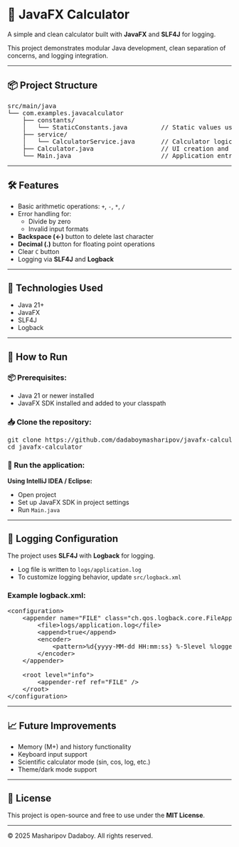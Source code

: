 <!DOCTYPE html>
<html lang="en">
<body>

<h1>📱 JavaFX Calculator</h1>

<p>A simple and clean calculator built with <strong>JavaFX</strong> and <strong>SLF4J</strong> for logging.</p>
<p>This project demonstrates modular Java development, clean separation of concerns, and logging integration.</p>

<hr>

<h2>📦 Project Structure</h2>

<pre>
src/main/java
└── com.examples.javacalculator
    ├── constants/
    │   └── StaticConstants.java         // Static values used across the app
    ├── service/
    │   └── CalculatorService.java       // Calculator logic
    ├── Calculator.java                  // UI creation and event handling
    └── Main.java                        // Application entry point
</pre>

<hr>

<h2>🛠️ Features</h2>
<ul>
    <li>Basic arithmetic operations: <code>+</code>, <code>-</code>, <code>*</code>, <code>/</code></li>
    <li>Error handling for:
        <ul>
            <li>Divide by zero</li>
            <li>Invalid input formats</li>
        </ul>
    </li>
    <li><strong>Backspace (←)</strong> button to delete last character</li>
    <li><strong>Decimal (.)</strong> button for floating point operations</li>
    <li>Clear <code>C</code> button</li>
    <li>Logging via <strong>SLF4J</strong> and <strong>Logback</strong></li>
</ul>

<hr>

<h2>📑 Technologies Used</h2>
<ul>
    <li>Java 21+</li>
    <li>JavaFX</li>
    <li>SLF4J</li>
    <li>Logback</li>
</ul>

<hr>

<h2>🚀 How to Run</h2>

<h3>📦 Prerequisites:</h3>
<ul>
    <li>Java 21 or newer installed</li>
    <li>JavaFX SDK installed and added to your classpath</li>
</ul>

<h3>📥 Clone the repository:</h3>

<pre>
git clone https://github.com/dadaboymasharipov/javafx-calculator.git
cd javafx-calculator
</pre>

<h3>🏃 Run the application:</h3>

<p><strong>Using IntelliJ IDEA / Eclipse:</strong></p>
<ul>
    <li>Open project</li>
    <li>Set up JavaFX SDK in project settings</li>
    <li>Run <code>Main.java</code></li>
</ul>

<hr>

<h2>📃 Logging Configuration</h2>

<p>The project uses <strong>SLF4J</strong> with <strong>Logback</strong> for logging.</p>

<ul>
    <li>Log file is written to <code>logs/application.log</code></li>
    <li>To customize logging behavior, update <code>src/logback.xml</code></li>
</ul>

<h3>Example logback.xml:</h3>

<pre>
&lt;configuration&gt;
    &lt;appender name="FILE" class="ch.qos.logback.core.FileAppender"&gt;
        &lt;file&gt;logs/application.log&lt;/file&gt;
        &lt;append&gt;true&lt;/append&gt;
        &lt;encoder&gt;
            &lt;pattern&gt;%d{yyyy-MM-dd HH:mm:ss} %-5level %logger{36} - %msg%n&lt;/pattern&gt;
        &lt;/encoder&gt;
    &lt;/appender&gt;

    &lt;root level="info"&gt;
        &lt;appender-ref ref="FILE" /&gt;
    &lt;/root&gt;
&lt;/configuration&gt;
</pre>

<hr>

<h2>📈 Future Improvements</h2>
<ul>
    <li>Memory (M+) and history functionality</li>
    <li>Keyboard input support</li>
    <li>Scientific calculator mode (sin, cos, log, etc.)</li>
    <li>Theme/dark mode support</li>
</ul>

<hr>

<h2>📄 License</h2>

<p>This project is open-source and free to use under the <strong>MIT License</strong>.</p>

<hr>
<div class="footer">
    &copy; 2025 Masharipov Dadaboy. All rights reserved.
</div>

</body>
</html>
